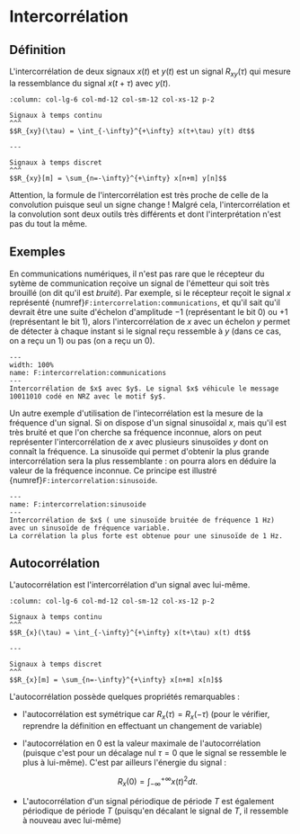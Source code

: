 # Intercorrélation

## Définition

L'intercorrélation de deux signaux $x(t)$ et $y(t)$ est un signal $R_{xy}(\tau)$
qui mesure la ressemblance du signal $x(t+\tau)$ avec $y(t)$.

```{panels}
:column: col-lg-6 col-md-12 col-sm-12 col-xs-12 p-2

Signaux à temps continu
^^^
$$R_{xy}(\tau) = \int_{-\infty}^{+\infty} x(t+\tau) y(t) dt$$

---

Signaux à temps discret
^^^
$$R_{xy}[m] = \sum_{n=-\infty}^{+\infty} x[n+m] y[n]$$

```

Attention, la formule de l'intercorrélation est très proche de celle de la convolution puisque seul un signe change ! Malgré cela, l'intercorrélation et la convolution sont deux outils très différents et dont l'interprétation n'est pas du tout la même.

## Exemples

<div class="example">

    
En communications numériques, il n'est pas rare que le récepteur du sytème de communication reçoive un signal de l'émetteur qui soit très brouillé (on dit qu'il est _bruité_). Par exemple, si le récepteur reçoit le signal $x$ représenté {numref}`F:intercorrelation:communications`, et qu'il sait qu'il devrait être une suite d'échelon d'amplitude &minus;1 (représentant le bit 0) ou +1 (représentant le bit 1), alors l'intercorrélation de $x$ avec un échelon $y$ permet de détecter à chaque instant si le signal reçu ressemble à $y$ (dans ce cas, on a reçu un 1) ou pas (on a reçu un 0).

```{figure} communications.svg
---
width: 100%
name: F:intercorrelation:communications
---
Intercorrélation de $x$ avec $y$. Le signal $x$ véhicule le message 10011010 codé en NRZ avec le motif $y$.
```

</div>

<div class="example">

Un autre exemple d'utilisation de l'intecorrélation est la mesure de la fréquence d'un signal. Si on dispose d'un signal sinusoïdal $x$, mais qu'il est très bruité et que l'on cherche sa fréquence inconnue, alors on peut représenter l'intercorrélation de $x$ avec plusieurs sinusoïdes $y$ dont on connaît la fréquence. La sinusoïde qui permet d'obtenir la plus grande intercorrélation sera la plus ressemblante : on pourra alors en déduire la valeur de la fréquence inconnue. Ce principe est illustré {numref}`F:intercorrelation:sinusoide`.

```{figure} sinusoide.svg
---
name: F:intercorrelation:sinusoide
---
Intercorrélation de $x$ ( une sinusoïde bruitée de fréquence 1 Hz) avec un sinusoïde de fréquence variable.
La corrélation la plus forte est obtenue pour une sinusoïde de 1 Hz.
```
    
</div>


## Autocorrélation

L'autocorrélation est l'intercorrélation d'un signal avec lui-même.

```{panels}
:column: col-lg-6 col-md-12 col-sm-12 col-xs-12 p-2

Signaux à temps continu
^^^
$$R_{x}(\tau) = \int_{-\infty}^{+\infty} x(t+\tau) x(t) dt$$

---

Signaux à temps discret
^^^
$$R_{x}[m] = \sum_{n=-\infty}^{+\infty} x[n+m] x[n]$$

```

L'autocorrélation possède quelques propriétés remarquables :
* l'autocorrélation est symétrique car $R_{x}(\tau) = R_{x}(-\tau)$
  (pour le vérifier, reprendre la définition en effectuant un changement de variable)
* l'autocorrélation en 0 est la valeur maximale de l'autocorrélation
  (puisque c'est pour un décalage nul $\tau=0$ que le signal se ressemble le plus à lui-même).
  C'est par ailleurs l'énergie du signal :

  $$
    R_{x}(0) = \int_{-\infty}^{+\infty} x(t)^2 dt.
  $$
  
* L'autocorrélation d'un signal périodique de période $T$ est également périodique de période $T$ (puisqu'en décalant le signal de $T$, il ressemble à nouveau avec lui-même)